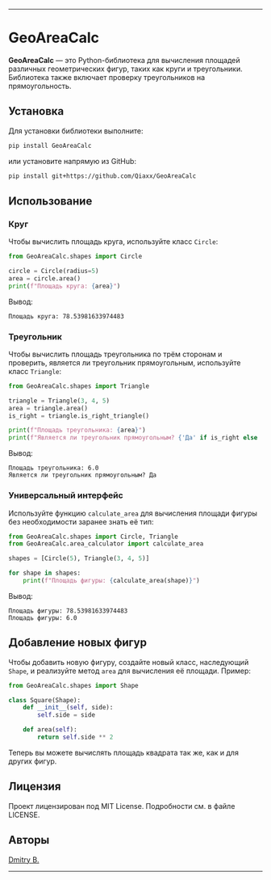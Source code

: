 
---

# GeoAreaCalc

**GeoAreaCalc** — это Python-библиотека для вычисления площадей различных геометрических фигур, таких как круги и треугольники. Библиотека также включает проверку треугольников на прямоугольность.

## Установка

Для установки библиотеки выполните:

```bash
pip install GeoAreaCalc
```

или установите напрямую из GitHub:

```bash
pip install git+https://github.com/Qiaxx/GeoAreaCalc
```

## Использование

### Круг

Чтобы вычислить площадь круга, используйте класс `Circle`:

```python
from GeoAreaCalc.shapes import Circle

circle = Circle(radius=5)
area = circle.area()
print(f"Площадь круга: {area}")
```

Вывод:
```
Площадь круга: 78.53981633974483
```

### Треугольник

Чтобы вычислить площадь треугольника по трём сторонам и проверить, является ли треугольник прямоугольным, используйте класс `Triangle`:

```python
from GeoAreaCalc.shapes import Triangle

triangle = Triangle(3, 4, 5)
area = triangle.area()
is_right = triangle.is_right_triangle()

print(f"Площадь треугольника: {area}")
print(f"Является ли треугольник прямоугольным? {'Да' if is_right else 'Нет'}")
```

Вывод:
```
Площадь треугольника: 6.0
Является ли треугольник прямоугольным? Да
```

### Универсальный интерфейс

Используйте функцию `calculate_area` для вычисления площади фигуры без необходимости заранее знать её тип:

```python
from GeoAreaCalc.shapes import Circle, Triangle
from GeoAreaCalc.area_calculator import calculate_area

shapes = [Circle(5), Triangle(3, 4, 5)]

for shape in shapes:
    print(f"Площадь фигуры: {calculate_area(shape)}")
```

Вывод:
```
Площадь фигуры: 78.53981633974483
Площадь фигуры: 6.0
```

## Добавление новых фигур

Чтобы добавить новую фигуру, создайте новый класс, наследующий `Shape`, и реализуйте метод `area` для вычисления её площади. Пример:

```python
from GeoAreaCalc.shapes import Shape

class Square(Shape):
    def __init__(self, side):
        self.side = side

    def area(self):
        return self.side ** 2
```

Теперь вы можете вычислять площадь квадрата так же, как и для других фигур.

## Лицензия

Проект лицензирован под MIT License. Подробности см. в файле LICENSE.

## Авторы

[Dmitry B.](https://github.com/Qiaxx/GeoAreaCalc)

---